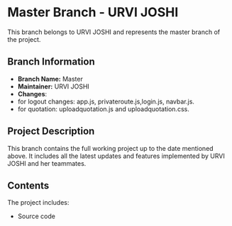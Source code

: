 # Master Branch - URVI JOSHI

This branch belongs to URVI JOSHI and represents the master branch of the project.

## Branch Information

- **Branch Name:** Master
- **Maintainer:** URVI JOSHI
- **Changes**: 
- for logout changes: app.js, privateroute.js,login.js, navbar.js. 
- for quotation: uploadquotation.js and uploadquotation.css.

## Project Description

This branch contains the full working project up to the date mentioned above. It includes all the latest updates and features implemented by URVI JOSHI and her teammates.

## Contents

The project includes:
- Source code
